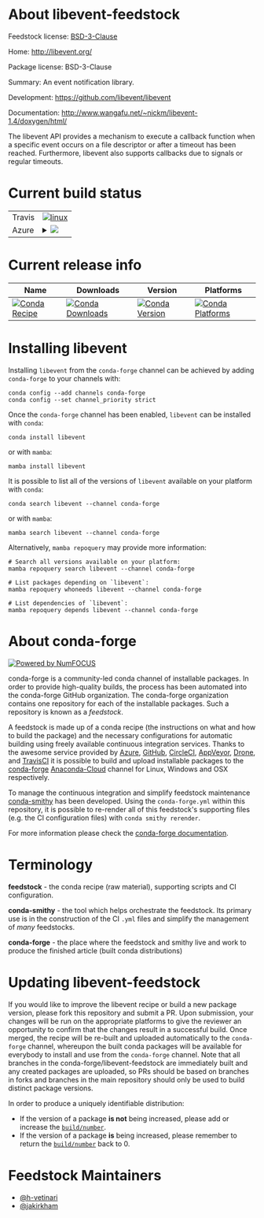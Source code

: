 About libevent-feedstock
========================

Feedstock license: [BSD-3-Clause](https://github.com/conda-forge/libevent-feedstock/blob/main/LICENSE.txt)

Home: http://libevent.org/

Package license: BSD-3-Clause

Summary: An event notification library.

Development: https://github.com/libevent/libevent

Documentation: http://www.wangafu.net/~nickm/libevent-1.4/doxygen/html/

The libevent API provides a mechanism to execute a callback function when
a specific event occurs on a file descriptor or after a timeout has been
reached. Furthermore, libevent also supports callbacks due to signals or
regular timeouts.


Current build status
====================


<table><tr>
    <td>Travis</td>
    <td>
      <a href="https://app.travis-ci.com/conda-forge/libevent-feedstock">
        <img alt="linux" src="https://img.shields.io/travis/com/conda-forge/libevent-feedstock/main.svg?label=Linux">
      </a>
    </td>
  </tr>
    
  <tr>
    <td>Azure</td>
    <td>
      <details>
        <summary>
          <a href="https://dev.azure.com/conda-forge/feedstock-builds/_build/latest?definitionId=533&branchName=main">
            <img src="https://dev.azure.com/conda-forge/feedstock-builds/_apis/build/status/libevent-feedstock?branchName=main">
          </a>
        </summary>
        <table>
          <thead><tr><th>Variant</th><th>Status</th></tr></thead>
          <tbody><tr>
              <td>linux_64</td>
              <td>
                <a href="https://dev.azure.com/conda-forge/feedstock-builds/_build/latest?definitionId=533&branchName=main">
                  <img src="https://dev.azure.com/conda-forge/feedstock-builds/_apis/build/status/libevent-feedstock?branchName=main&jobName=linux&configuration=linux%20linux_64_" alt="variant">
                </a>
              </td>
            </tr><tr>
              <td>linux_aarch64</td>
              <td>
                <a href="https://dev.azure.com/conda-forge/feedstock-builds/_build/latest?definitionId=533&branchName=main">
                  <img src="https://dev.azure.com/conda-forge/feedstock-builds/_apis/build/status/libevent-feedstock?branchName=main&jobName=linux&configuration=linux%20linux_aarch64_" alt="variant">
                </a>
              </td>
            </tr><tr>
              <td>linux_ppc64le</td>
              <td>
                <a href="https://dev.azure.com/conda-forge/feedstock-builds/_build/latest?definitionId=533&branchName=main">
                  <img src="https://dev.azure.com/conda-forge/feedstock-builds/_apis/build/status/libevent-feedstock?branchName=main&jobName=linux&configuration=linux%20linux_ppc64le_" alt="variant">
                </a>
              </td>
            </tr><tr>
              <td>osx_64</td>
              <td>
                <a href="https://dev.azure.com/conda-forge/feedstock-builds/_build/latest?definitionId=533&branchName=main">
                  <img src="https://dev.azure.com/conda-forge/feedstock-builds/_apis/build/status/libevent-feedstock?branchName=main&jobName=osx&configuration=osx%20osx_64_" alt="variant">
                </a>
              </td>
            </tr><tr>
              <td>osx_arm64</td>
              <td>
                <a href="https://dev.azure.com/conda-forge/feedstock-builds/_build/latest?definitionId=533&branchName=main">
                  <img src="https://dev.azure.com/conda-forge/feedstock-builds/_apis/build/status/libevent-feedstock?branchName=main&jobName=osx&configuration=osx%20osx_arm64_" alt="variant">
                </a>
              </td>
            </tr><tr>
              <td>win_64</td>
              <td>
                <a href="https://dev.azure.com/conda-forge/feedstock-builds/_build/latest?definitionId=533&branchName=main">
                  <img src="https://dev.azure.com/conda-forge/feedstock-builds/_apis/build/status/libevent-feedstock?branchName=main&jobName=win&configuration=win%20win_64_" alt="variant">
                </a>
              </td>
            </tr>
          </tbody>
        </table>
      </details>
    </td>
  </tr>
</table>

Current release info
====================

| Name | Downloads | Version | Platforms |
| --- | --- | --- | --- |
| [![Conda Recipe](https://img.shields.io/badge/recipe-libevent-green.svg)](https://anaconda.org/conda-forge/libevent) | [![Conda Downloads](https://img.shields.io/conda/dn/conda-forge/libevent.svg)](https://anaconda.org/conda-forge/libevent) | [![Conda Version](https://img.shields.io/conda/vn/conda-forge/libevent.svg)](https://anaconda.org/conda-forge/libevent) | [![Conda Platforms](https://img.shields.io/conda/pn/conda-forge/libevent.svg)](https://anaconda.org/conda-forge/libevent) |

Installing libevent
===================

Installing `libevent` from the `conda-forge` channel can be achieved by adding `conda-forge` to your channels with:

```
conda config --add channels conda-forge
conda config --set channel_priority strict
```

Once the `conda-forge` channel has been enabled, `libevent` can be installed with `conda`:

```
conda install libevent
```

or with `mamba`:

```
mamba install libevent
```

It is possible to list all of the versions of `libevent` available on your platform with `conda`:

```
conda search libevent --channel conda-forge
```

or with `mamba`:

```
mamba search libevent --channel conda-forge
```

Alternatively, `mamba repoquery` may provide more information:

```
# Search all versions available on your platform:
mamba repoquery search libevent --channel conda-forge

# List packages depending on `libevent`:
mamba repoquery whoneeds libevent --channel conda-forge

# List dependencies of `libevent`:
mamba repoquery depends libevent --channel conda-forge
```


About conda-forge
=================

[![Powered by
NumFOCUS](https://img.shields.io/badge/powered%20by-NumFOCUS-orange.svg?style=flat&colorA=E1523D&colorB=007D8A)](https://numfocus.org)

conda-forge is a community-led conda channel of installable packages.
In order to provide high-quality builds, the process has been automated into the
conda-forge GitHub organization. The conda-forge organization contains one repository
for each of the installable packages. Such a repository is known as a *feedstock*.

A feedstock is made up of a conda recipe (the instructions on what and how to build
the package) and the necessary configurations for automatic building using freely
available continuous integration services. Thanks to the awesome service provided by
[Azure](https://azure.microsoft.com/en-us/services/devops/), [GitHub](https://github.com/),
[CircleCI](https://circleci.com/), [AppVeyor](https://www.appveyor.com/),
[Drone](https://cloud.drone.io/welcome), and [TravisCI](https://travis-ci.com/)
it is possible to build and upload installable packages to the
[conda-forge](https://anaconda.org/conda-forge) [Anaconda-Cloud](https://anaconda.org/)
channel for Linux, Windows and OSX respectively.

To manage the continuous integration and simplify feedstock maintenance
[conda-smithy](https://github.com/conda-forge/conda-smithy) has been developed.
Using the ``conda-forge.yml`` within this repository, it is possible to re-render all of
this feedstock's supporting files (e.g. the CI configuration files) with ``conda smithy rerender``.

For more information please check the [conda-forge documentation](https://conda-forge.org/docs/).

Terminology
===========

**feedstock** - the conda recipe (raw material), supporting scripts and CI configuration.

**conda-smithy** - the tool which helps orchestrate the feedstock.
                   Its primary use is in the construction of the CI ``.yml`` files
                   and simplify the management of *many* feedstocks.

**conda-forge** - the place where the feedstock and smithy live and work to
                  produce the finished article (built conda distributions)


Updating libevent-feedstock
===========================

If you would like to improve the libevent recipe or build a new
package version, please fork this repository and submit a PR. Upon submission,
your changes will be run on the appropriate platforms to give the reviewer an
opportunity to confirm that the changes result in a successful build. Once
merged, the recipe will be re-built and uploaded automatically to the
`conda-forge` channel, whereupon the built conda packages will be available for
everybody to install and use from the `conda-forge` channel.
Note that all branches in the conda-forge/libevent-feedstock are
immediately built and any created packages are uploaded, so PRs should be based
on branches in forks and branches in the main repository should only be used to
build distinct package versions.

In order to produce a uniquely identifiable distribution:
 * If the version of a package **is not** being increased, please add or increase
   the [``build/number``](https://docs.conda.io/projects/conda-build/en/latest/resources/define-metadata.html#build-number-and-string).
 * If the version of a package **is** being increased, please remember to return
   the [``build/number``](https://docs.conda.io/projects/conda-build/en/latest/resources/define-metadata.html#build-number-and-string)
   back to 0.

Feedstock Maintainers
=====================

* [@h-vetinari](https://github.com/h-vetinari/)
* [@jakirkham](https://github.com/jakirkham/)

